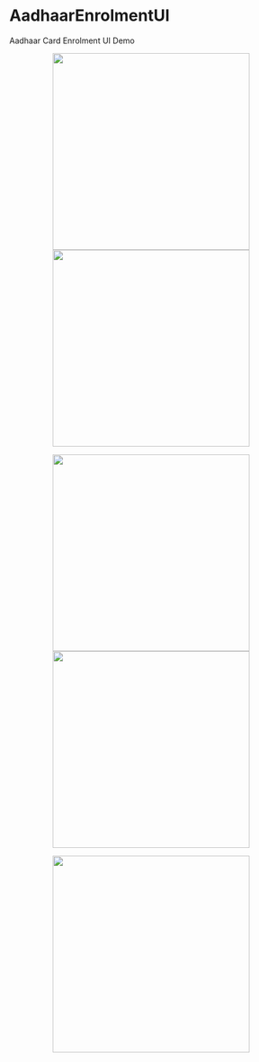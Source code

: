 # AadhaarEnrolmentUI
Aadhaar Card Enrolment UI Demo
<p align="center">
  <img src="https://github.com/mahasagar/AadhaarEnrolmentUI/blob/master/Screenshots/Screenshot_1.png" width="350"/>
  <img src="https://github.com/mahasagar/AadhaarEnrolmentUI/blob/master/Screenshots/Screenshot_2.png" width="350"/>
</p>
<p align="center">
  <img src="https://github.com/mahasagar/AadhaarEnrolmentUI/blob/master/Screenshots/Screenshot_3.png" width="350"/>
  <img src="https://github.com/mahasagar/AadhaarEnrolmentUI/blob/master/Screenshots/Screenshot_4.png" width="350"/>
</p>
<p align="center">
  <img src="https://github.com/mahasagar/AadhaarEnrolmentUI/blob/master/Screenshots/Screenshot_5.png" width="350"/>
</p>
